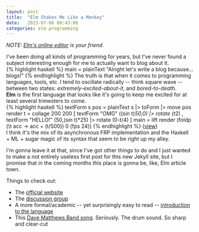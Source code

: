 ```yaml
---
layout: post
title:  "Elm Shakes Me Like a Monkey"
date:   2013-07-06 00:43:06
categories: elm programming
---
```


*NOTE: [Elm's online editor][elm-edit] is your friend.*

I've been doing all kinds of programming for years, but I've never found a subject interesting enough for me to actually want to blog about it.  
{% highlight haskell %}
main = plainText "Alright let's write a blog because... blogs!"
{% endhighlight %}
The truth is that when it comes to programming languages, tools, etc. I tend to oscillate radically -- think square wave -- between two states: *extremely-excited-about-it*, and *bored-to-death*.  
**Elm** is the first language that looks like it's going to keep me excited for at least several trimesters to come.  
{% highlight haskell %}
textForm s pos = plainText s |> toForm |> move pos
render t = collage 200 200 [ textForm "OMG"    ((sin t)*50,0)   |> rotate (t*2)
                           , textForm "HELLO!" (50,(sin t)*25)  |> rotate (0-t/4) ]
main = lift render (foldp (\t acc -> acc + (t/500)) 0 (fps 24))
{% endhighlight %}
([view][ex-omghello])  
I think it's the mix of its asynchronous FRP implementation and the Haskell + ML + sugar magic of its syntax that seem to be right up my alley. 

I'm gonna leave it at that, since I've got other things to do and I just wanted to make a not entirely useless first post for this new Jekyll site, but I promise that in the coming months this place is gonna be, like, Elm article town.

Things to check out: 

* The [official website][elm-lang]
* The [discussion group][elm-discuss]
* A more formal/academic -- yet surprisingly easy to read -- [introduction to the language][elm-paper]
* This [Dave Matthews Band song][dmb-song]. Seriously. The drum sound. So sharp and clear-cut

[elm-paper]:   http://people.seas.harvard.edu/~chong/pubs/pldi13-elm.pdf
[elm-lang]:    http://elm-lang.org/
[elm-edit]:    http://elm-lang.org/try
[elm-discuss]: https://groups.google.com/forum/#!forum/elm-discuss
[dmb-song]:    http://www.youtube.com/watch?v=jRZsDxrRUng
[ex-omghello]: /examples/omghello.html
